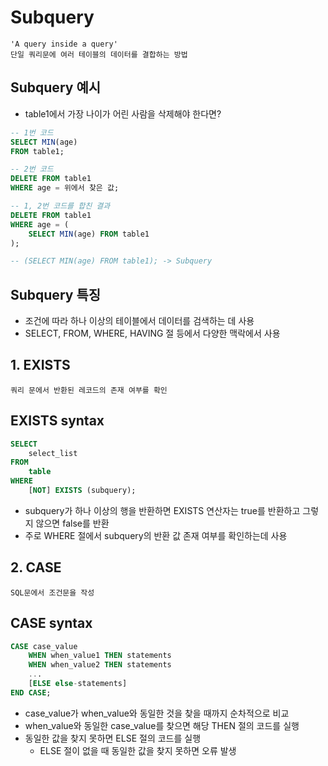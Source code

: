 # Subquery
    'A query inside a query'
    단일 쿼리문에 여러 테이블의 데이터를 결합하는 방법

## Subquery 예시
- table1에서 가장 나이가 어린 사람을 삭제해야 한다면?
```sql
-- 1번 코드
SELECT MIN(age)
FROM table1;

-- 2번 코드
DELETE FROM table1
WHERE age = 위에서 찾은 값;

-- 1, 2번 코드를 합친 결과
DELETE FROM table1
WHERE age = (
    SELECT MIN(age) FROM table1
);

-- (SELECT MIN(age) FROM table1); -> Subquery
```

## Subquery 특징
- 조건에 따라 하나 이상의 테이블에서 데이터를 검색하는 데 사용
- SELECT, FROM, WHERE, HAVING 절 등에서 다양한 맥락에서 사용

## 1. EXISTS
    쿼리 문에서 반환된 레코드의 존재 여부를 확인

## EXISTS syntax
```sql
SELECT
    select_list
FROM
    table
WHERE
    [NOT] EXISTS (subquery);
```
- subquery가 하나 이상의 행을 반환하면 EXISTS 연산자는 true를 반환하고 그렇지 않으면 false를 반환
- 주로 WHERE 절에서 subquery의 반환 값 존재 여부를 확인하는데 사용

## 2. CASE
    SQL문에서 조건문을 작성


## CASE syntax
```sql
CASE case_value
    WHEN when_value1 THEN statements
    WHEN when_value2 THEN statements
    ...
    [ELSE else-statements]
END CASE;
```
- case_value가 when_value와 동일한 것을 찾을 때까지 순차적으로 비교
- when_value와 동일한 case_value를 찾으면 해당 THEN 절의 코드를 실행
- 동일한 값을 찾지 못하면 ELSE 절의 코드를 실행
    - ELSE 절이 없을 때 동일한 값을 찾지 못하면 오류 발생
